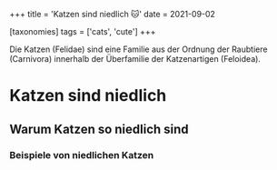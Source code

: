 +++
title = 'Katzen sind niedlich 🐱'
date = 2021-09-02

[taxonomies]
tags = ['cats', 'cute']
+++

Die Katzen (Felidae) sind eine Familie aus der Ordnung der Raubtiere (Carnivora) innerhalb der Überfamilie der Katzenartigen (Feloidea).
<!-- more -->

# Katzen sind niedlich
## Warum Katzen so niedlich sind
### Beispiele von niedlichen Katzen

<!-- <img src="/img/IMG_20200315_143337_2.jpg" alt="Hvaldimir" /> -->
